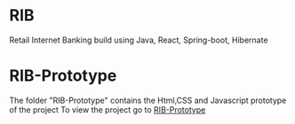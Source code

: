 # RIB
Retail Internet Banking build using Java, React, Spring-boot, Hibernate

# RIB-Prototype
The folder "RIB-Prototype" contains the Html,CSS and Javascript prototype of the project
To view the project go to [RIB-Prototype](https://ojaswa-chaurasia-saggezza.github.io/RIB/RIB-Prototype)
